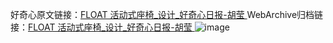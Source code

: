 好奇心原文链接：[FLOAT 活动式座椅_设计_好奇心日报-胡莹 ](https://www.qdaily.com/articles/10702.html)
WebArchive归档链接：[FLOAT 活动式座椅_设计_好奇心日报-胡莹 ](http://web.archive.org/web/20190623163152/https://www.qdaily.com/articles/10702.html)
![image](http://ww3.sinaimg.cn/large/007d5XDply1g3wc7m3zauj30u046wdvn)